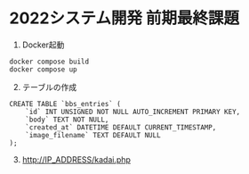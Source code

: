 # 2022システム開発 前期最終課題
1. Docker起動<br>
```
docker compose build
docker compose up
```
2. テーブルの作成<br>
```
CREATE TABLE `bbs_entries` (
    `id` INT UNSIGNED NOT NULL AUTO_INCREMENT PRIMARY KEY,
    `body` TEXT NOT NULL,
    `created_at` DATETIME DEFAULT CURRENT_TIMESTAMP,
    `image_filename` TEXT DEFAULT NULL
);
```

3. <a href="http://IP_ADDRESS/kadai.php">http://IP_ADDRESS/kadai.php</a>
